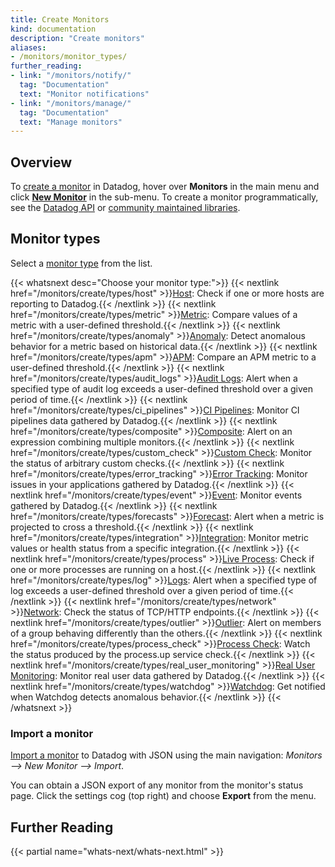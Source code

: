```yaml
---
title: Create Monitors
kind: documentation
description: "Create monitors"
aliases:
- /monitors/monitor_types/
further_reading:
- link: "/monitors/notify/"
  tag: "Documentation"
  text: "Monitor notifications"
- link: "/monitors/manage/"
  tag: "Documentation"
  text: "Manage monitors"
---
```


## Overview

To [create a monitor][1] in Datadog, hover over **Monitors** in the main menu and click [**New Monitor**][2] in the sub-menu. To create a monitor programmatically, see the [Datadog API][3] or [community maintained libraries][4].

## Monitor types

Select a [monitor type][5] from the list.

{{< whatsnext desc="Choose your monitor type:">}}
{{< nextlink href="/monitors/create/types/host" >}}<u>Host</u>: Check if one or more hosts are reporting to Datadog.{{< /nextlink >}}
{{< nextlink href="/monitors/create/types/metric" >}}<u>Metric</u>: Compare values of a metric with a user-defined threshold.{{< /nextlink >}}
{{< nextlink href="/monitors/create/types/anomaly" >}}<u>Anomaly</u>: Detect anomalous behavior for a metric based on historical data.{{< /nextlink >}}
{{< nextlink href="/monitors/create/types/apm" >}}<u>APM</u>: Compare an APM metric to a user-defined threshold.{{< /nextlink >}}
{{< nextlink href="/monitors/create/types/audit_logs" >}}<u>Audit Logs</u>: Alert when a specified type of audit log exceeds a user-defined threshold over a given period of time.{{< /nextlink >}}
{{< nextlink href="/monitors/create/types/ci_pipelines" >}}<u>CI Pipelines</u>: Monitor CI pipelines data gathered by Datadog.{{< /nextlink >}}
{{< nextlink href="/monitors/create/types/composite" >}}<u>Composite</u>: Alert on an expression combining multiple monitors.{{< /nextlink >}}
{{< nextlink href="/monitors/create/types/custom_check" >}}<u>Custom Check</u>: Monitor the status of arbitrary custom checks.{{< /nextlink >}}
{{< nextlink href="/monitors/create/types/error_tracking" >}}<u>Error Tracking</u>: Monitor issues in your applications gathered by Datadog.{{< /nextlink >}}
{{< nextlink href="/monitors/create/types/event" >}}<u>Event</u>: Monitor events gathered by Datadog.{{< /nextlink >}}
{{< nextlink href="/monitors/create/types/forecasts" >}}<u>Forecast</u>: Alert when a metric is projected to cross a threshold.{{< /nextlink >}}
{{< nextlink href="/monitors/create/types/integration" >}}<u>Integration</u>: Monitor metric values or health status from a specific integration.{{< /nextlink >}}
{{< nextlink href="/monitors/create/types/process" >}}<u>Live Process</u>: Check if one or more processes are running on a host.{{< /nextlink >}}
{{< nextlink href="/monitors/create/types/log" >}}<u>Logs</u>: Alert when a specified type of log exceeds a user-defined threshold over a given period of time.{{< /nextlink >}}
{{< nextlink href="/monitors/create/types/network" >}}<u>Network</u>: Check the status of TCP/HTTP endpoints.{{< /nextlink >}}
{{< nextlink href="/monitors/create/types/outlier" >}}<u>Outlier</u>: Alert on members of a group behaving differently than the others.{{< /nextlink >}}
{{< nextlink href="/monitors/create/types/process_check" >}}<u>Process Check</u>: Watch the status produced by the process.up service check.{{< /nextlink >}}
{{< nextlink href="/monitors/create/types/real_user_monitoring" >}}<u>Real User Monitoring</u>: Monitor real user data gathered by Datadog.{{< /nextlink >}}
{{< nextlink href="/monitors/create/types/watchdog" >}}<u>Watchdog</u>: Get notified when Watchdog detects anomalous behavior.{{< /nextlink >}}
{{< /whatsnext >}}

### Import a monitor

[Import a monitor][6] to Datadog with JSON using the main navigation: *Monitors --> New Monitor --> Import*.

You can obtain a JSON export of any monitor from the monitor's status page. Click the settings cog (top right) and choose **Export** from the menu.

## Further Reading

{{< partial name="whats-next/whats-next.html" >}}

[1]: /monitors/create/configuration
[2]: https://app.datadoghq.com/monitors#/create
[3]: /api/v1/monitors/
[4]: /developers/community/libraries/#managing-monitors
[5]: /monitors/create/types
[6]: https://app.datadoghq.com/monitors#create/import
